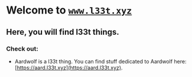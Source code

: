 # Welcome to <code>www.l33t.xyz</code>

## Here, you will find l33t things.

### Check out:

- Aardwolf is a l33t thing. You can find stuff dedicated to Aardwolf here: [https://aard.l33t.xyz](https://aard.l33t.xyz).
